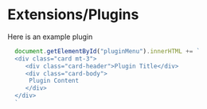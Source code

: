 # Extensions/Plugins

Here is an example plugin
```js
  document.getElementById("pluginMenu").innerHTML += `
  <div class="card mt-3">
     <div class="card-header">Plugin Title</div>
     <div class="card-body">
      Plugin Content
     </div>
  </div>
  `
```
